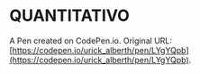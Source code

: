 # QUANTITATIVO

A Pen created on CodePen.io. Original URL: [https://codepen.io/urick_alberth/pen/LYgYQpb](https://codepen.io/urick_alberth/pen/LYgYQpb).

